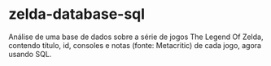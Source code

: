 # zelda-database-sql

Análise de uma base de dados sobre a série de jogos The Legend Of Zelda, contendo título, id, consoles e notas (fonte: Metacritic) de cada jogo, agora usando SQL.
